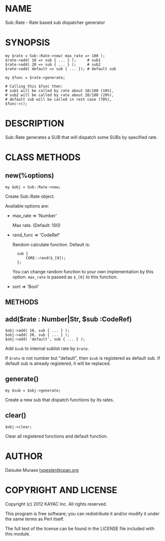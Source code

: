 # NAME

Sub::Rate - Rate based sub dispatcher generator

# SYNOPSIS

    my $rate = Sub::Rate->new( max_rate => 100 );
    $rate->add( 10 => sub { ... } );     # sub1
    $rate->add( 20 => sub { ... } );     # sub2
    $rate->add( default => sub { ... }); # default sub
    
    my $func = $rate->generate;

    # Calling this $func then:
    # sub1 will be called by rate about 10/100 (10%),
    # sub2 will be called by rate about 20/100 (20%),
    # default sub will be called in rest case (70%),
    $func->();
    

# DESCRIPTION

Sub::Rate generates a SUB that will dispatch some SUBs by specified rate.

# CLASS METHODS

## new(%options)

    my $obj = Sub::Rate->new;

Create Sub::Rate object.

Available options are:

- max\_rate => 'Number'

    Max rate. (Default: 100)

- rand\_func => 'CodeRef'

    Random calculate function. Default is:

        sub {
            CORE::rand($_[0]);
        };

    You can change random function to your own implementation by this option.
    `max_rate` is passed as `$_[0]` to this function.

- sort => 'Bool'

## METHODS

## add($rate : Number|Str, $sub :CodeRef)

    $obj->add( 10, sub { ... } );
    $obj->add( 20, sub { ... } );
    $obj->add( 'default', sub { ... } );

Add `$sub` to internal sublist rate by `$rate`.

If `$rate` is not number but "default", then `$sub` is registered as default sub.
If default sub is already registered, it will be replaced.

## generate()

    my $sub = $obj->generate;

Create a new sub that dispatch functions by its rates.

## clear()

    $obj->clear;

Clear all registered functions and default function.

# AUTHOR

Daisuke Murase <typester@cpan.org>

# COPYRIGHT AND LICENSE

Copyright (c) 2012 KAYAC Inc. All rights reserved.

This program is free software; you can redistribute
it and/or modify it under the same terms as Perl itself.

The full text of the license can be found in the
LICENSE file included with this module.
